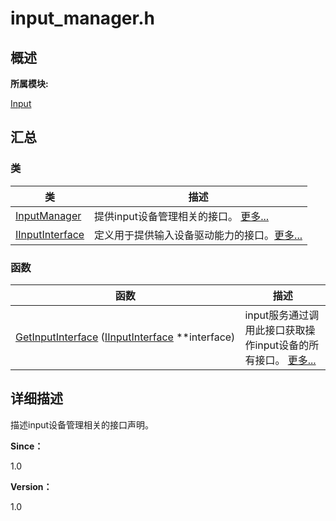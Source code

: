 # input_manager.h


## **概述**

**所属模块:**

[Input](_input.md)


## **汇总**


### 类

  | 类 | 描述 | 
| -------- | -------- |
| [InputManager](_input_manager.md) | 提供input设备管理相关的接口。&nbsp;[更多...](_input_manager.md) | 
| [IInputInterface](_i_input_interface.md) | 定义用于提供输入设备驱动能力的接口。[更多...](_i_input_interface.md) | 


### 函数

  | 函数 | 描述 | 
| -------- | -------- |
| [GetInputInterface](_input.md#getinputinterface)&nbsp;([IInputInterface](_i_input_interface.md)&nbsp;\*\*interface) | input服务通过调用此接口获取操作input设备的所有接口。&nbsp;[更多...](_input.md#getinputinterface) | 


## **详细描述**

描述input设备管理相关的接口声明。

**Since：**

1.0

**Version：**

1.0

